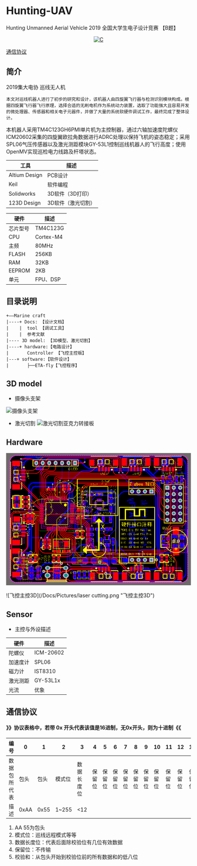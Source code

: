 # Hunting-UAV
Hunting Unmanned Aerial Vehicle 2019 全国大学生电子设计竞赛 【B题】

<p align="center">
  <a href="https://img.shields.io/badge/language-C-brigreen.svg?style=flat-square"><img src="https://img.shields.io/badge/language-C-brigreen.svg?style=flat-square" alt="C"></a>
</p>


[通信协议](./Docs/README.md)

## 简介
2019集大电协 巡线无人机

    本文对巡线机器人进行了初步的研究和设计，该机器人由四旋翼飞行器与检测识别模块构成。根据四旋翼飞行器飞行原理，选择合适的无刷电机作为系统动力装置，选取了功能强大且容易开发的微处理器、传感器和相关电子元器件，并做了大量的系统软硬件调试工作，最终完成了整体设计。
本机器人采用TM4C123GH6PMI单片机为主控制器，通过六轴加速度陀螺仪ICM20602采集的四旋翼欧拉角数据进行ADRC处理以保持飞机的姿态稳定；采用SPL06气压传感器以及激光测距模块GY-53L1控制巡线机器人的飞行高度；使用OpenMV实现巡检电力线路及杆塔状态。


工具     | 描述
-------- | -----
Altium Design|PCB设计
Keil|软件编程
Solidworks|3D软件（3D打印）
123D Design|3D软件（激光切割）


| 硬件 | 描述 |
| -- | -- |
|芯片型号| TM4C123G |
|CPU| Cortex-M4 |
|主频| 80MHz |
|FLASH| 256KB |
|RAM|  32KB |
|EEPROM|  2KB |
|单元| FPU、DSP |

## 目录说明
````
+——Marine craft
|----+ Docs: 【设计文档】
|    |  tool 【调试工具】
|    |  参考文献 
|---- 3D model: 【3D模型、激光切割】
|----+ hardware:【电路设计】  
|       Controller 【飞控主控板】
|---+ software:【软件设计】
|       ├──ETA-fly【飞控程序】
````

## 3D model
- 摄像头支架

![摄像头支架](/Docs/Pictures/infrared.png "摄像头支架")

- 激光切割
![激光切割亚克力转接板](/Docs/Pictures/infrared.png "激光切割亚克力转接板")


## Hardware

![飞控主控](/Docs/Pictures/Controller-PCB.png "飞控主控")

![飞控主控3D](/Docs/Pictures/laser cutting.png "飞控主控3D")

## Sensor
- 主控与外设描述

硬件     | 描述
-------- | -----
陀螺仪  | ICM-20602
加速度计  | SPL06
磁力计  | IST8310
激光测距  |GY-53L1x
光流|优象


## 通信协议
#### 》》协议表格中，若带 0x 开头代表该值是16进制，无0x开头，则为十进制《《
|编号 | 0| 1 | 2 | 3 | 4 | 5 | 6 | 7 | 8 | 9 | 10 |11  |12  |13  |14  |15|
| --- | --- | --- | --- | --- | --- | --- | --- | --- | --- | --- | --- | --- | --- | --- |--- |--- |
|数据包所代表 | 包头 | 包头 |模式位  | 数据长度位 |保留位  |保留位 |保留位 |保留位 | 保留位  |保留位  |保留位  | 保留位 |保留位| 保留位| 保留位|累加和校验sum|
|描述 | 0xAA| 0x55 | 1~255 | <12 |  |  |  |  |  |   |  |  |  | || sum



1. AA 55为包头
2. 模式位：巡线远程模式等等
2. 数据长度位：代表后面除校验位有几位有效数据
3. 保留位：不传输
4. 校验和：从包头开始到校验位前的所有数据和的低八位

